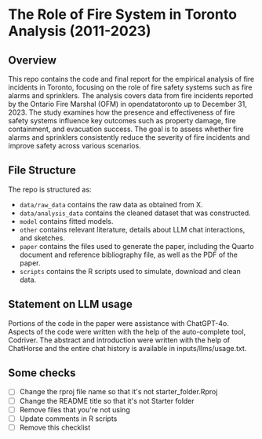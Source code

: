 # The Role of Fire System in Toronto Analysis (2011-2023)

## Overview

This repo contains the code and final report for the empirical analysis of fire incidents in Toronto, focusing on the role of fire safety systems such as fire alarms and sprinklers. The analysis covers data from fire incidents reported by the Ontario Fire Marshal (OFM) in opendatatoronto up to December 31, 2023. The study examines how the presence and effectiveness of fire safety systems influence key outcomes such as property damage, fire containment, and evacuation success. The goal is to assess whether fire alarms and sprinklers consistently reduce the severity of fire incidents and improve safety across various scenarios.


## File Structure

The repo is structured as:

-   `data/raw_data` contains the raw data as obtained from X.
-   `data/analysis_data` contains the cleaned dataset that was constructed.
-   `model` contains fitted models. 
-   `other` contains relevant literature, details about LLM chat interactions, and sketches.
-   `paper` contains the files used to generate the paper, including the Quarto document and reference bibliography file, as well as the PDF of the paper. 
-   `scripts` contains the R scripts used to simulate, download and clean data.


## Statement on LLM usage
Portions of the code in the paper were assistance with ChatGPT-4o.
Aspects of the code were written with the help of the auto-complete tool, Codriver. The abstract and introduction were written with the help of ChatHorse and the entire chat history is available in inputs/llms/usage.txt.

## Some checks

- [ ] Change the rproj file name so that it's not starter_folder.Rproj
- [ ] Change the README title so that it's not Starter folder
- [ ] Remove files that you're not using
- [ ] Update comments in R scripts
- [ ] Remove this checklist